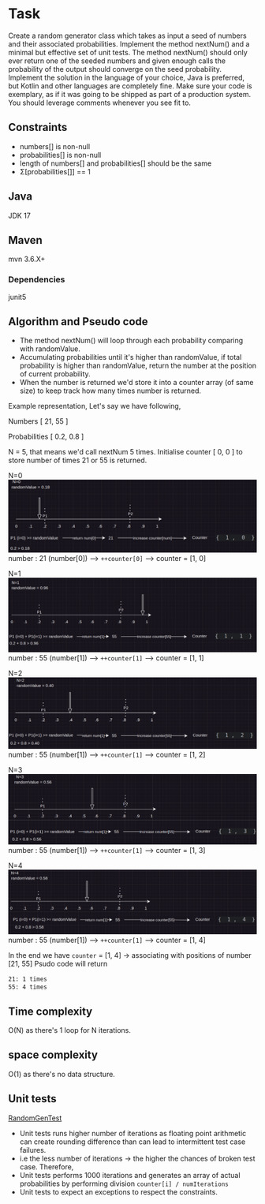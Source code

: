 # Task
Create a random generator class which takes as input a seed of numbers and their
associated probabilities. Implement the method nextNum() and a minimal but effective set of
unit tests. The method nextNum() should only ever return one of the seeded numbers and
given enough calls the probability of the output should converge on the seed probability.
Implement the solution in the language of your choice, Java is preferred, but Kotlin and other
languages are completely fine. Make sure your code is exemplary, as if it was going to be
shipped as part of a production system. You should leverage comments whenever you see fit
to.

## Constraints

- numbers[] is non-null
- probabilities[] is non-null
- length of numbers[] and probabilities[] should be the same
- Σ[probabilities[]] == 1

## Java
JDK 17

## Maven
mvn 3.6.X+

### Dependencies
junit5

## Algorithm and Pseudo code
- The method nextNum() will loop through each probability comparing with randomValue.
- Accumulating probabilities until it's higher than randomValue, if total probability is higher than randomValue, return the number at the position of current probability.
- When the number is returned we'd store it into a counter array (of same size) to keep track how many times number is returned. 

Example representation, 
Let's say we have following,

Numbers         [  21, 55 ]

Probabilities   [ 0.2, 0.8 ]

N = 5, that means we'd call nextNum 5 times. 
Initialise counter [ 0, 0 ] to store number of times 21 or 55 is returned.

N=0
![img.png](resources/img.png)
number : 21 (number[0]) --> `++counter[0]` --> counter = [1, 0]


N=1
![img_1.png](resources/img_1.png)
number : 55 (number[1]) --> `++counter[1]` --> counter = [1, 1]

N=2
![img_2.png](resources/img_2.png)
number : 55 (number[1]) --> `++counter[1]` --> counter = [1, 2]

N=3
![img_3.png](resources/img_3.png)
number : 55 (number[1]) --> `++counter[1]` --> counter = [1, 3]

N=4
![img_4.png](resources/img_4.png)
number : 55 (number[1]) --> `++counter[1]` --> counter = [1, 4]

In the end we have `counter` = [1, 4] -> associating with positions of number [21, 55] Psudo code will return
```shell
21: 1 times
55: 4 times
```


## Time complexity
O(N) as there's 1 loop for N iterations.

## space complexity
O(1) as there's no data structure. 

## Unit tests
[RandomGenTest](/src/test/java/org/example/RandomGenTest.java)
- Unit tests runs higher number of iterations as floating point arithmetic can create rounding difference than can lead to intermittent test case failures.
- i.e the less number of iterations -> the higher the chances of broken test case. Therefore, 
- Unit tests performs 1000 iterations and generates an array of actual probabilities by performing division  `counter[i] / numIterations`
- Unit tests to expect an exceptions to respect the constraints. 